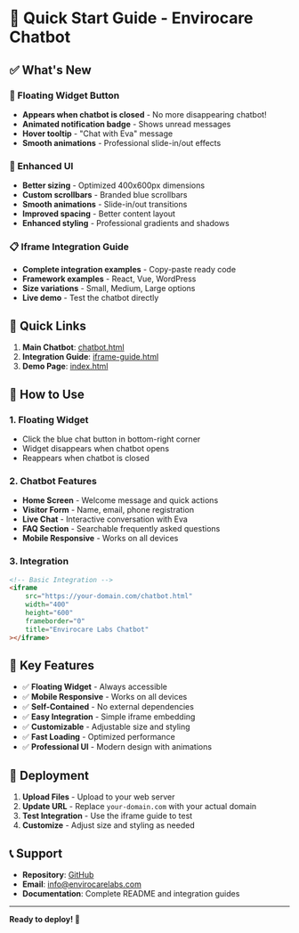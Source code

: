 # 🚀 Quick Start Guide - Envirocare Chatbot

## ✅ What's New

### 🎯 Floating Widget Button
- **Appears when chatbot is closed** - No more disappearing chatbot!
- **Animated notification badge** - Shows unread messages
- **Hover tooltip** - "Chat with Eva" message
- **Smooth animations** - Professional slide-in/out effects

### 🎨 Enhanced UI
- **Better sizing** - Optimized 400x600px dimensions
- **Custom scrollbars** - Branded blue scrollbars
- **Smooth animations** - Slide-in/out transitions
- **Improved spacing** - Better content layout
- **Enhanced styling** - Professional gradients and shadows

### 📋 Iframe Integration Guide
- **Complete integration examples** - Copy-paste ready code
- **Framework examples** - React, Vue, WordPress
- **Size variations** - Small, Medium, Large options
- **Live demo** - Test the chatbot directly

## 🔗 Quick Links

1. **Main Chatbot**: [chatbot.html](chatbot.html)
2. **Integration Guide**: [iframe-guide.html](iframe-guide.html)
3. **Demo Page**: [index.html](index.html)

## 📱 How to Use

### 1. **Floating Widget**
- Click the blue chat button in bottom-right corner
- Widget disappears when chatbot opens
- Reappears when chatbot is closed

### 2. **Chatbot Features**
- **Home Screen** - Welcome message and quick actions
- **Visitor Form** - Name, email, phone registration
- **Live Chat** - Interactive conversation with Eva
- **FAQ Section** - Searchable frequently asked questions
- **Mobile Responsive** - Works on all devices

### 3. **Integration**
```html
<!-- Basic Integration -->
<iframe 
    src="https://your-domain.com/chatbot.html" 
    width="400" 
    height="600" 
    frameborder="0"
    title="Envirocare Labs Chatbot"
></iframe>
```

## 🎯 Key Features

- ✅ **Floating Widget** - Always accessible
- ✅ **Mobile Responsive** - Works on all devices  
- ✅ **Self-Contained** - No external dependencies
- ✅ **Easy Integration** - Simple iframe embedding
- ✅ **Customizable** - Adjustable size and styling
- ✅ **Fast Loading** - Optimized performance
- ✅ **Professional UI** - Modern design with animations

## 🚀 Deployment

1. **Upload Files** - Upload to your web server
2. **Update URL** - Replace `your-domain.com` with your actual domain
3. **Test Integration** - Use the iframe guide to test
4. **Customize** - Adjust size and styling as needed

## 📞 Support

- **Repository**: [GitHub](https://github.com/Himani-Verma/envirocare-chatbot-standalone)
- **Email**: info@envirocarelabs.com
- **Documentation**: Complete README and integration guides

---

**Ready to deploy! 🎉**
